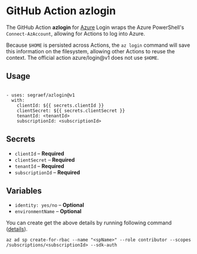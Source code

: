 # GitHub Action azlogin

The GitHub Action **azlogin** for [Azure](https://azure.microsoft.com/) Login wraps the Azure PowerShell's `Connect-AzAccount`, allowing for Actions to log into Azure.

Because `$HOME` is persisted across Actions, the `az login` command will save this information on the filesystem, allowing other Actions to reuse the context.
The official action azure/login@v1 does not use `$HOME`.

## Usage

```

- uses: segraef/azlogin@v1
  with:
    clientId: ${{ secrets.clientId }}
    clientSecret: ${{ secrets.clientSecret }}
    tenantId: <tenantId>
    subscriptionId: <subscriptionId>

```

## Secrets

- `clientId` – **Required**
- `clientSecret` – **Required**
- `tenantId` – **Required**
- `subscriptionId` – **Required**

## Variables

- `identity: yes/no` – **Optional**
- `environmentName` – **Optional**

You can create get the above details by running following command ([details](https://docs.microsoft.com/en-us/cli/azure/ad/sp?view=azure-cli-latest#az-ad-sp-create-for-rbac)).

`az ad sp create-for-rbac --name "<spName>" --role contributor --scopes /subscriptions/<subscriptionId> --sdk-auth`